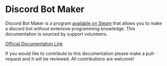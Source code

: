 # Discord Bot Maker

Discord Bot Maker is a program [available on Steam](https://store.steampowered.com/app/682130/Discord_Bot_Maker/) that allows you to make a discord bot without extensive programming knowledge. This documentation is sourced by support volunteers. 

[Official Documentation Link](https://dbotmaker.io/documentation)

If you would like to contribute to this documentation please make a pull-request and it will be reviewed. All contributions are welcome!

